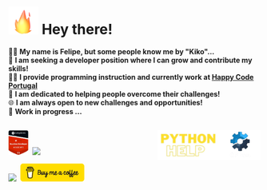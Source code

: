 
# <img alt="img" height="55" width="60" src="https://raw.githubusercontent.com/beckerfelipee/ImagesDB/main/Misc/fire.gif"> Hey there!

🙋‍♂️ **My name is Felipe, but some people know me by "Kiko"...** <br> 
👀 **I am seeking a developer position where I can grow and contribute my skills!** <br>
👨‍💻 **I provide programming instruction and currently work at [Happy Code Portugal](https://www.linkedin.com/company/happycodept/)** <br>
💪 **I am dedicated to helping people overcome their challenges!** <br>
🌐 **I am always open to new challenges and opportunities!** <br> 
🚀 **Work in progress ...** <br>

<!-- 💼 **I am actively seeking a developer position where I can grow and contribute my skills!** <br> -->
<!-- 🌐 **I am always open to new challenges and opportunities!** <br> -->
<!-- 🐍 **Python is my therapy, but i'm always exploring new tools...** <br> -->
<!-- 🎓 **I have a degree in Psychology and a background in Cognitive Science research.** <br> -->


##

 <a href="https://beckerfelipee.github.io/GPTool-LandingPage/">
  <img align="right" alt="Gptool" height="60" width="80" src="https://raw.githubusercontent.com/beckerfelipee/ImagesDB/main/GPTool/GPToolLogo1.gif">
</a>
 <a href="https://raw.githubusercontent.com/beckerfelipee/ImagesDB/main/PythonHelp/Python%20Help.png">
  <img align="right" alt="Python-help" height="60" src="https://raw.githubusercontent.com/beckerfelipee/ImagesDB/main/PythonHelp/PythonHelp.png">
</a>

<!-- Icons --> 
<p align="left"> <img height="50" src="https://raw.githubusercontent.com/beckerfelipee/ImagesDB/main/OutsystemsProjects/Misc/Reactive%20Badge.png">&nbsp;&nbsp;<img src="https://skillicons.dev/icons?i=github,py,css,html,js,nodejs"> </p>

<!-- Discord --> 
<!--<a href="https://cdn.discordapp.com/attachments/770989141134671925/1160196258691022888/Kikope_Discord.png?ex=6533c7f7&is=652152f7&hm=95c883607f5586049b244be135897da722efa19adeaa7f4a372595650b44147a&" target="_blank"><img 
height='36' src="https://img.shields.io/badge/Discord-7289DA?style=for-the-badge&logo=discord&logoColor=white" target="_blank"></a> 
&nbsp;--> 
<a href="https://www.linkedin.com/in/felipebeckersantos/" target="_blank"><img height='36' margin-left=100 src="https://img.shields.io/badge/-LinkedIn-%230077B5?style=for-the-badge&logo=linkedin&logoColor=white" target="_blank"></a> 
&nbsp;<a href='https://www.buymeacoffee.com/beckerfelipee' target='_blank'><img height='36' style='border:0px;height:36px;' src='https://raw.githubusercontent.com/beckerfelipee/ImagesDB/main/Misc/BuyMeCoffee.png' border='0' alt='Buy Me a Coffee' /></a>


